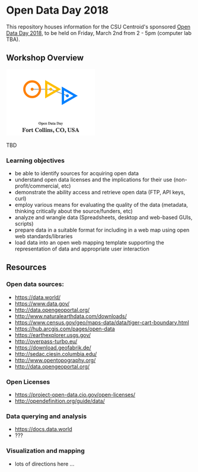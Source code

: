 # Open Data Day 2018

This repository houses information for the CSU Centroid's sponsored [Open Data Day 2018](http://opendataday.org/), to be held on Friday, March 2nd from 2 - 5pm (computer lab TBA).

## Workshop Overview

![](graphics/ODDlogo.png) 

TBD

### Learning objectives

* be able to identify sources for acquiring open data
* understand open data licenses and the implications for their use (non-profit/commercial, etc)
* demonstrate the ability access and retrieve open data (FTP, API keys, curl)
* employ various means for evaluating the quality of the data (metadata, thinking critically about the source/funders, etc)
* analyze and wrangle data (Spreadsheets, desktop and web-based GUIs, scripts)
* prepare data in a suitable format for including in a web map using open web standards/libraries
* load data into an open web mapping template supporting the representation of data and appropriate user interaction

## Resources

### Open data sources:

* https://data.world/
* https://www.data.gov/
* http://data.opengeoportal.org/
* http://www.naturalearthdata.com/downloads/
* https://www.census.gov/geo/maps-data/data/tiger-cart-boundary.html
* https://hub.arcgis.com/pages/open-data
* https://earthexplorer.usgs.gov/
* http://overpass-turbo.eu/
* https://download.geofabrik.de/
* http://sedac.ciesin.columbia.edu/
* http://www.opentopography.org/
* http://data.opengeoportal.org/

### Open Licenses

* https://project-open-data.cio.gov/open-licenses/
* http://opendefinition.org/guide/data/


### Data querying and analysis

* https://docs.data.world
* ???

### Visualization and mapping

* lots of directions here ...